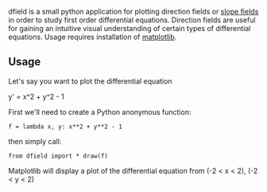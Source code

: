 dfield is a small python application for plotting direction fields or [slope fields](http://en.wikipedia.org/wiki/Slope_field) in order to study first order differential equations.  Direction fields are useful for gaining an intuitive visual understanding of certain types of differential equations.  Usage requires installation of [matplotlib](http://matplotlib.sourceforge.net).

Usage
-----

Let's say you want to plot the differential equation

y' = x^2 + y^2 - 1

First we'll need to create a Python anonymous function:

`f = lambda x, y: x**2 + y**2 - 1`

then simply call:

`from dfield import *
draw(f)
`

Matplotlib will display a plot of the differential equation from (-2 < x < 2), (-2 < y < 2)